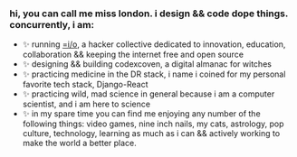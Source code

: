 ### hi, you can call me miss london. i design && code dope things. concurrently, i am:

- ✨  running [=i/o](http://github.com/equal-io), a hacker collective dedicated to innovation, education, collaboration && keeping the internet free and open source
- ✨  designing && building codexcoven, a digital almanac for witches
- ✨  practicing medicine in the DR stack, i name i coined for my personal favorite tech stack, Django-React
- ✨  practicing wild, mad science in general because i am a computer scientist, and i am here to science
- ✨  in my spare time you can find me enjoying any number of the following things: video games, nine inch nails, my cats, astrology, pop culture, technology, learning as much as i can && actively working to make the world a better place.

<!--
**londondata/londondata** is a ✨ _special_ ✨ repository because its `README.md` (this file) appears on your GitHub profile.

Here are some ideas to get you started:

- 🔭 I’m currently working on ...
- 🌱 I’m currently learning ...
- 👯 I’m looking to collaborate on ...
- 🤔 I’m looking for help with ...
- 💬 Ask me about ...
- 📫 How to reach me: ...
- 😄 Pronouns: ...
- ⚡ Fun fact: ...
-->
